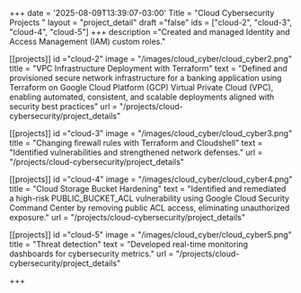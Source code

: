 +++
date = '2025-08-09T13:39:07-03:00'
Title = "Cloud Cybersecurity Projects "
layout = "project_detail"
draft ="false"
ids = ["cloud-2", "cloud-3", "cloud-4", "cloud-5"]
+++
description ="Created and managed Identity and Access Management (IAM) custom roles."

[[projects]]
id ="cloud-2"
image = "/images/cloud_cyber/cloud_cyber2.png"
title = "VPC Infrastructure Deployment with Terraform"
text = "Defined and provisioned secure network infrastructure for a banking application using Terraform on Google Cloud Platform (GCP) Virtual Private Cloud (VPC), enabling automated, consistent, and scalable deployments aligned with security best practices"
url = "/projects/cloud-cybersecurity/project_details"

[[projects]]
id ="cloud-3"
image = "/images/cloud_cyber/cloud_cyber3.png"
title = "Changing firewall rules with Terraform and Cloudshell"
text = "Identified vulnerabilities and strengthened network defenses."
url = "/projects/cloud-cybersecurity/project_details"

[[projects]]
id ="cloud-4"
image = "/images/cloud_cyber/cloud_cyber4.png"
title = "Cloud Storage Bucket Hardening"
text = "Identified and remediated a high-risk PUBLIC_BUCKET_ACL vulnerability using Google Cloud Security Command Center by removing public ACL access, eliminating unauthorized exposure."
url = "/projects/cloud-cybersecurity/project_details"

[[projects]]
id ="cloud-5"
image = "/images/cloud_cyber/cloud_cyber5.png"
title = "Threat detection"
text = "Developed real-time monitoring dashboards for cybersecurity metrics."
url = "/projects/cloud-cybersecurity/project_details"


+++


